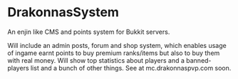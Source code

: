 DrakonnasSystem
===============

An enjin like CMS and points system for Bukkit servers.



Will include an admin posts, forum and shop system, which enables usage of ingame earnt points to buy premium ranks/items but also to buy them with real money. Will show top statistics about players and a banned-players list and a bunch of other things. See at mc.drakonnaspvp.com soon.
